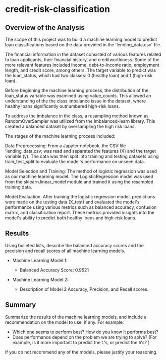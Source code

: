 # credit-risk-classification


## Overview of the Analysis

The scope of this project was to build a machine learning model to predict loan classifications based on the data provided in the 'lending_data.csv' file. 

The financial information in the dataset consisted of various features related to loan applicants, their financial history, and creditworthiness. Some of the more relevant features included income, debt-to-income ratio, employment length, and credit score, among others. The target variable to predict was the loan_status, which had two classes: 0 (healthy loan) and 1 (high-risk loan).

Before beginning the machine learning process, the distribution of the loan_status variable was examined using value_counts. This allowed an understanding of the the class imbalance issue in the dataset, where healthy loans significantly outnumbered high-risk loans.

To address the imbalance in the class, a resampling method known as RandomOverSampler was utilized from the imbalanced-learn library. This created a balanced dataset by oversampling the high risk loans.

The stages of the machine learning process included:

Data Preprocessing: From a Jupyter notebook, the CSV file 'lending_data.csv; was read and separated the features (X) and the target variable (y). The data was then split into training and testing datasets using train_test_split to evaluate the model's performance on unseen data.

Model Selection and Training: The method of logistic regression was used as our machine learning model. The LogisticRegression model was used from the sklearn.linear_model module and trained it using the resampled training data.

Model Evaluation: After training the logistic regression model, predictions were made on the testing data (X_test) and evaluated the model's performance using various metrics such as balanced accuracy, confusion matrix, and classification report. These metrics provided insights into the model's ability to predict both healthy loans and high-risk loans.

## Results

Using bulleted lists, describe the balanced accuracy scores and the precision and recall scores of all machine learning models.

* Machine Learning Model 1:
  * Balanced Accuracy Score: 0.9521



* Machine Learning Model 2:
  * Description of Model 2 Accuracy, Precision, and Recall scores.

## Summary

Summarize the results of the machine learning models, and include a recommendation on the model to use, if any. For example:
* Which one seems to perform best? How do you know it performs best?
* Does performance depend on the problem we are trying to solve? (For example, is it more important to predict the `1`'s, or predict the `0`'s? )

If you do not recommend any of the models, please justify your reasoning.